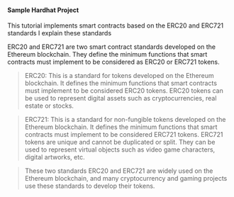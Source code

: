 #### Sample Hardhat Project


This tutorial implements smart contracts based on the ERC20 and ERC721 standards
I explain these standards

ERC20 and ERC721 are two smart contract standards developed on the Ethereum blockchain. They define the minimum functions that smart contracts must implement to be considered as ERC20 or ERC721 tokens.

>ERC20: This is a standard for tokens developed on the Ethereum blockchain. It defines the minimum functions that smart contracts must implement to be considered ERC20 tokens. ERC20 tokens can be used to represent digital assets such as cryptocurrencies, real estate or stocks.

>ERC721: This is a standard for non-fungible tokens developed on the Ethereum blockchain. It defines the minimum functions that smart contracts must implement to be considered ERC721 tokens. ERC721 tokens are unique and cannot be duplicated or split. They can be used to represent virtual objects such as video game characters, digital artworks, etc.

>These two standards ERC20 and ERC721 are widely used on the Ethereum blockchain, and many cryptocurrency and gaming projects use these standards to develop their tokens.

